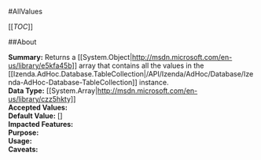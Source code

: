 #AllValues

[[_TOC_]]

##About

**Summary:** Returns a [[System.Object|http://msdn.microsoft.com/en-us/library/e5kfa45b]] array that contains all the values  in the [[Izenda.AdHoc.Database.TableCollection|/API/Izenda/AdHoc/Database/Izenda-AdHoc-Database-TableCollection]] instance.  
**Data Type:** [[System.Array|http://msdn.microsoft.com/en-us/library/czz5hkty]]  
**Accepted Values:**   
**Default Value:** []  
**Impacted Features:**   
**Purpose:**   
**Usage:**   
**Caveats:**   

